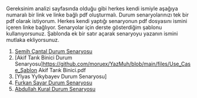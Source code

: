 Gereksinim analizi sayfasında olduğu gibi herkes kendi ismiyle aşağıya numaralı bir link ve linke bağlı pdf oluşturmalı. Durum senaryolarınızı tek bir pdf olarak istiyorum. Herkes kendi yaptığı senaryonun pdf dosyasını ismini içeren linke bağlıyor. Senaryolar için derste gösterdiğim şablonu kullanıyorsunuz. Şablonda ek bir satır açarak senaryoyu yazanın ismini mutlaka ekliyorsunuz.

1. [Semih Çantal Durum Senaryosu](https://github.com/moruex/YazMuh/blob/main/files/semih-cantal.pdf)
2. [Akif Tarık Binici Durum Senaryosu]https://github.com/moruex/YazMuh/blob/main/files/Use_Case_Şablon Akif Tarık Binici.pdf
3. [Ylyas Yylkybayev Durum Senaryosu]
4. [Furkan Sayar Durum Senaryosu](https://github.com/moruex/YazMuh/blob/main/files/Furkan-Sayar.pdf)
5. [Abdullah Kural Durum Senaryosu](https://github.com/moruex/YazMuh/blob/main/files/Abdullah_Kural.pdf)
